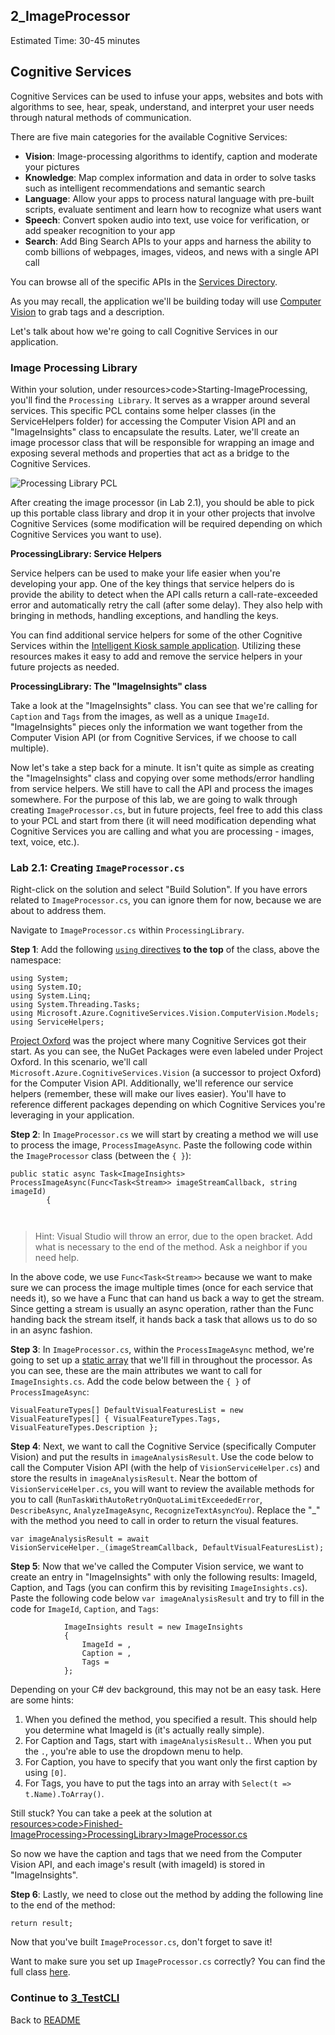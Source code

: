 ## 2_ImageProcessor
Estimated Time: 30-45 minutes

## Cognitive Services

Cognitive Services can be used to infuse your apps, websites and bots with algorithms to see, hear, speak, understand, and interpret your user needs through natural methods of communication. 

There are five main categories for the available Cognitive Services:
- **Vision**: Image-processing algorithms to identify, caption and moderate your pictures
- **Knowledge**: Map complex information and data in order to solve tasks such as intelligent recommendations and semantic search
- **Language**: Allow your apps to process natural language with pre-built scripts, evaluate sentiment and learn how to recognize what users want
- **Speech**: Convert spoken audio into text, use voice for verification, or add speaker recognition to your app
- **Search**: Add Bing Search APIs to your apps and harness the ability to comb billions of webpages, images, videos, and news with a single API call

You can browse all of the specific APIs in the [Services Directory](https://azure.microsoft.com/en-us/services/cognitive-services/directory/). 

As you may recall, the application we'll be building today will use [Computer Vision](https://www.microsoft.com/cognitive-services/en-us/computer-vision-api) to grab tags and a description.

Let's talk about how we're going to call  Cognitive Services in our application.

### **Image Processing Library** ###

Within your solution, under resources>code>Starting-ImageProcessing, you'll find the `Processing Library`. It serves as a wrapper around several services. This specific PCL contains some helper classes (in the ServiceHelpers folder) for accessing the Computer Vision API and an "ImageInsights" class to encapsulate the results. Later, we'll create an image processor class that will be responsible for wrapping an image and exposing several methods and properties that act as a bridge to the Cognitive Services. 

![Processing Library PCL](./resources/assets/ProcessingLibrary.png)

After creating the image processor (in Lab 2.1), you should be able to pick up this portable class library and drop it in your other projects that involve Cognitive Services (some modification will be required depending on which Cognitive Services you want to use). 


**ProcessingLibrary: Service Helpers**

Service helpers can be used to make your life easier when you're developing your app. One of the key things that service helpers do is provide the ability to detect when the API calls return a call-rate-exceeded error and automatically retry the call (after some delay). They also help with bringing in methods, handling exceptions, and handling the keys.

You can find additional service helpers for some of the other Cognitive Services within the [Intelligent Kiosk sample application](https://github.com/Microsoft/Cognitive-Samples-IntelligentKiosk/tree/master/Kiosk/ServiceHelpers). Utilizing these resources makes it easy to add and remove the service helpers in your future projects as needed.


**ProcessingLibrary: The "ImageInsights" class**

Take a look at the "ImageInsights" class. You can see that we're calling for `Caption` and `Tags` from the images, as well as a unique `ImageId`. "ImageInsights" pieces only the information we want together from the Computer Vision API (or from Cognitive Services, if we choose to call multiple).

Now let's take a step back for a minute. It isn't quite as simple as creating the "ImageInsights" class and copying over some methods/error handling from service helpers. We still have to call the API and process the images somewhere. For the purpose of this lab, we are going to walk through creating `ImageProcessor.cs`, but in future projects, feel free to add this class to your PCL and start from there (it will need modification depending what Cognitive Services you are calling and what you are processing - images, text, voice, etc.).



### Lab 2.1: Creating `ImageProcessor.cs`


Right-click on the solution and select "Build Solution". If you have errors related to `ImageProcessor.cs`, you can ignore them for now, because we are about to address them.

Navigate to `ImageProcessor.cs` within `ProcessingLibrary`. 

**Step 1**: Add the following [`using` directives](https://docs.microsoft.com/en-us/dotnet/csharp/language-reference/keywords/using-directive) **to the top** of the class, above the namespace:

```
using System;
using System.IO;
using System.Linq;
using System.Threading.Tasks;
using Microsoft.Azure.CognitiveServices.Vision.ComputerVision.Models;
using ServiceHelpers;
```

[Project Oxford](https://blogs.technet.microsoft.com/machinelearning/tag/project-oxford/) was the project where many Cognitive Services got their start. As you can see, the NuGet Packages were even labeled under Project Oxford. In this scenario, we'll call `Microsoft.Azure.CognitiveServices.Vision` (a successor to project Oxford) for the Computer Vision API. Additionally, we'll reference our service helpers (remember, these will make our lives easier). You'll have to reference different packages depending on which Cognitive Services you're leveraging in your application.

**Step 2**: In `ImageProcessor.cs` we will start by creating a method we will use to process the image, `ProcessImageAsync`. Paste the following code within the `ImageProcessor` class (between the `{ }`):

```
public static async Task<ImageInsights> ProcessImageAsync(Func<Task<Stream>> imageStreamCallback, string imageId)
        {

        
```
> Hint: Visual Studio will throw an error, due to the open bracket. Add what is necessary to the end of the method. Ask a neighbor if you need help.  

In the above code, we use `Func<Task<Stream>>` because we want to make sure we can process the image multiple times (once for each service that needs it), so we have a Func that can hand us back a way to get the stream. Since getting a stream is usually an async operation, rather than the Func handing back the stream itself, it hands back a task that allows us to do so in an async fashion.
  
**Step 3**: In `ImageProcessor.cs`, within the `ProcessImageAsync` method, we're going to set up a [static array](https://stackoverflow.com/questions/4594850/definition-of-static-arrays) that we'll fill in throughout the processor. As you can see, these are the main attributes we want to call for `ImageInsights.cs`. Add the code below between the `{ }` of `ProcessImageAsync`:

```
VisualFeatureTypes[] DefaultVisualFeaturesList = new VisualFeatureTypes[] { VisualFeatureTypes.Tags, VisualFeatureTypes.Description };
```

**Step 4**: Next, we want to call the Cognitive Service (specifically Computer Vision) and put the results in `imageAnalysisResult`. Use the code below to call the Computer Vision API (with the help of `VisionServiceHelper.cs`) and store the results in `imageAnalysisResult`. Near the bottom of `VisionServiceHelper.cs`, you will want to review the available methods for you to call (`RunTaskWithAutoRetryOnQuotaLimitExceededError`, `DescribeAsync`, `AnalyzeImageAsync`, `RecognizeTextAsyncYou`). Replace the "_" with the method you need to call in order to return the visual features.

```
var imageAnalysisResult = await VisionServiceHelper._(imageStreamCallback, DefaultVisualFeaturesList);
```
**Step 5**: Now that we've called the Computer Vision service, we want to create an entry in "ImageInsights" with only the following results: ImageId, Caption, and Tags (you can confirm this by revisiting `ImageInsights.cs`). Paste the following code below `var imageAnalysisResult` and try to fill in the code for `ImageId`, `Caption`, and `Tags`:


```
            ImageInsights result = new ImageInsights
            {
                ImageId = ,
                Caption = ,
                Tags = 
            };
```
Depending on your C# dev background, this may not be an easy task. Here are some hints:

1.  When you defined the method, you specified a result. This should help you determine what ImageId is (it's actually really simple).
2.  For Caption and Tags, start with `imageAnalysisResult.`. When you put the `.`, you're able to use the dropdown menu to help.
3.  For Caption, you have to specify that you want only the first caption by using `[0]`.
4.  For Tags, you have to put the tags into an array with `Select(t => t.Name).ToArray()`.

  
Still stuck? You can take a peek at the solution at [resources>code>Finished-ImageProcessing>ProcessingLibrary>ImageProcessor.cs](./resources/code/Finished-ImageProcessing/ProcessingLibrary/ImageProcessor.cs) 

So now we have the caption and tags that we need from the Computer Vision API, and each image's result (with imageId) is stored in "ImageInsights".

**Step 6**: Lastly, we need to close out the method by adding the following line to the end of the method:
```
return result;
```

Now that you've built `ImageProcessor.cs`, don't forget to save it! 

Want to make sure you set up `ImageProcessor.cs` correctly? You can find the full class [here](./resources/code/Finished-ImageProcessing/ProcessingLibrary/ImageProcessor.cs).


### Continue to [3_TestCLI](./3_TestCLI.md)



Back to [README](./0_README.md)
